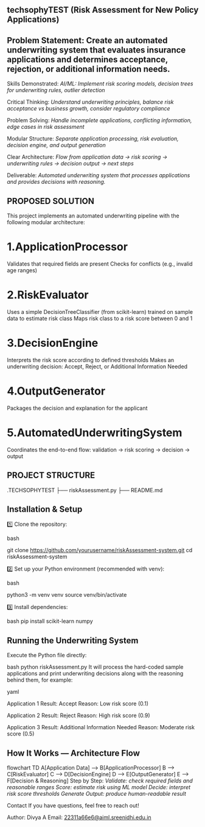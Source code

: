 ## techsophyTEST (Risk Assessment for New Policy Applications)
## Problem Statement: Create an automated underwriting system that evaluates insurance applications and determines acceptance, rejection, or additional information needs.
Skills Demonstrated:
*AI/ML: Implement risk scoring models, decision trees for underwriting rules, outlier detection*

Critical Thinking: 
*Understand underwriting principles, balance risk acceptance vs business growth, consider regulatory compliance*

Problem Solving: 
*Handle incomplete applications, conflicting information, edge cases in risk assessment*

Modular Structure:
*Separate application processing, risk evaluation, decision engine, and output generation*

Clear Architecture: 
*Flow from application data → risk scoring → underwriting rules → decision output → next steps*

Deliverable:
*Automated underwriting system that processes applications and provides decisions with reasoning.*
## PROPOSED SOLUTION
This project implements an automated underwriting pipeline with the following modular architecture:
# 1.ApplicationProcessor
Validates that required fields are present
Checks for conflicts (e.g., invalid age ranges)
# 2.RiskEvaluator
Uses a simple DecisionTreeClassifier (from scikit-learn) trained on sample data to estimate risk class
Maps risk class to a risk score between 0 and 1
# 3.DecisionEngine
Interprets the risk score according to defined thresholds
Makes an underwriting decision: Accept, Reject, or Additional Information Needed
# 4.OutputGenerator
Packages the decision and explanation for the applicant
# 5.AutomatedUnderwritingSystem
Coordinates the end-to-end flow: validation → risk scoring → decision → output

## PROJECT STRUCTURE
.TECHSOPHYTEST
├── riskAssessment.py
├── README.md

## Installation & Setup
1️⃣ Clone the repository:

bash

git clone https://github.com/yourusername/riskAssessment-system.git
cd riskAssessment-system

2️⃣ Set up your Python environment (recommended with venv):

bash

python3 -m venv venv
source venv/bin/activate

3️⃣ Install dependencies:

bash
pip install scikit-learn numpy 

## Running the Underwriting System
Execute the Python file directly:

bash
python riskAssessment.py
It will process the hard-coded sample applications and print underwriting decisions along with the reasoning behind them, for example:

yaml

Application 1 Result: Accept
Reason: Low risk score (0.1)

Application 2 Result: Reject
Reason: High risk score (0.9)

Application 3 Result: Additional Information Needed
Reason: Moderate risk score (0.5)

## How It Works — Architecture Flow
flowchart TD
    A[Application Data] --> B[ApplicationProcessor]
    B --> C[RiskEvaluator]
    C --> D[DecisionEngine]
    D --> E[OutputGenerator]
    E --> F[Decision & Reasoning]
Step by Step:
*Validate: check required fields and reasonable ranges*
*Score: estimate risk using ML model*
*Decide: interpret risk score thresholds*
*Generate Output: produce human-readable result*
 
Contact
If you have questions, feel free to reach out!

Author: Divya A
Email: 22311a66e6@aiml.sreenidhi.edu.in

